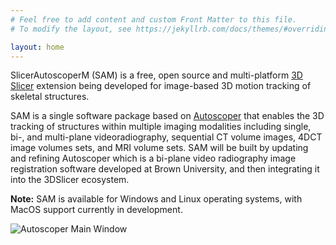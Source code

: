 ```yaml
---
# Feel free to add content and custom Front Matter to this file.
# To modify the layout, see https://jekyllrb.com/docs/themes/#overriding-theme-defaults

layout: home
---
```


SlicerAutoscoperM (SAM) is a free, open source and multi-platform [3D Slicer](https://slicer.org) extension being developed for image-based 3D motion tracking of skeletal structures.

SAM is a single software package based on [Autoscoper](https://github.com/BrownBiomechanics/autoscoper) that enables the 3D tracking of structures within multiple imaging modalities including single, bi-, and multi-plane videoradiography, sequential CT volume images, 4DCT image volumes sets, and MRI volume sets. SAM will be built by updating and refining Autoscoper which is a bi-plane video radiography image registration software developed at Brown University, and then integrating it into the 3DSlicer ecosystem.

**Note:** SAM is available for Windows and Linux operating systems, with MacOS support currently in development.

![Autoscoper Main Window](https://github.com/BrownBiomechanics/Autoscoper/releases/download/docs-resources/tutorial_AutoscoperMainWindow.png)

